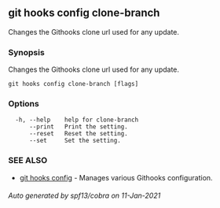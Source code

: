 ## git hooks config clone-branch

Changes the Githooks clone url used for any update.

### Synopsis

Changes the Githooks clone url used for any update.

```
git hooks config clone-branch [flags]
```

### Options

```
  -h, --help    help for clone-branch
      --print   Print the setting.
      --reset   Reset the setting.
      --set     Set the setting.
```

### SEE ALSO

* [git hooks config](git_hooks_config.md)	 - Manages various Githooks configuration.

###### Auto generated by spf13/cobra on 11-Jan-2021

